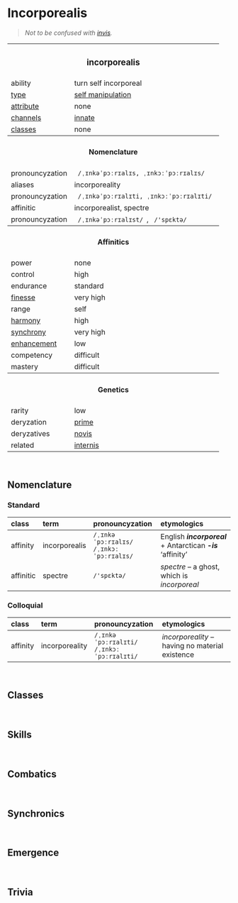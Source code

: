 # Incorporealis

> *Not to be confused with [invis](invis.md).*


<table>
  <tr>
    <th colspan="2"> <h3> incorporealis </h3> </th>
  </tr>
  <tr>
    <td> ability </td>
    <td> turn self incorporeal </td>
  </tr>
  <tr>
    <td> <a href="../readme.md#types">type</a> </td>
    <td> <a href="../readme.md#self manipulation">self manipulation</a> </td>
  </tr>
  <tr>
    <td> <a href="../readme.md#attributes">attribute</a> </td>
    <td> none </td>
  </tr>
  <tr>
    <td> <a href="../readme.md#channels">channels</a> </td>
    <td> <a href="../readme.md#innate">innate</a> </td>
  </tr>
  <tr>
    <td> <a href="../readme.md#classes">classes</a> </td>
    <td> none </td>
  </tr>
  <tr>
    <th colspan="2"> <h4> Nomenclature </h4> </th>
  </tr>
  <tr>
    <td> pronouncyzation </td>
    <td> <code> /ˌɪnkəˈpɔːrɪalɪs, ˌɪnkɔːˈpɔːrɪalɪs/ </code> </td>
  </tr>
  <tr>
    <td> aliases </td>
    <td> incorporeality </td>
  </tr>
  <tr>
    <td> pronouncyzation </td>
    <td> <code> /ˌɪnkəˈpɔːrɪalɪti, ˌɪnkɔːˈpɔːrɪalɪti/ </code> </td>
  </tr>
  <tr>
    <td> affinitic </td>
    <td> incorporealist, spectre </td>
  </tr>
  <tr>
    <td> pronouncyzation </td>
    <td> <code> /ˌɪnkəˈpɔːrɪalɪst/ </code>, <code> /'spɛktə/ </code> </td>
  </tr>
  <tr>
    <th colspan="2"> <h4> Affinitics </h4> </th>
  </tr>
  <tr>
    <td> power </td>
    <td> none </td>
  </tr>
  <tr>
    <td> control </td>
    <td> high </td>
  </tr>
  <tr>
    <td> endurance </td>
    <td> standard </td>
  </tr>
  <tr>
    <td> <a href="../readme.md#finesse">finesse</a> </td>
    <td> very high </td>
  </tr>
  <tr>
    <td> range </td>
    <td> self </td>
  </tr>
  <tr>
    <td> <a href="../readme.md#harmony">harmony</a> </td>
    <td> high </td>
  </tr>
  <tr>
    <td> <a href="../readme.md#synchrony">synchrony</a> </td>
    <td> very high </td>
  </tr>
  <tr>
    <td> <a href="../readme.md#enhancement">enhancement</a> </td>
    <td> low </td>
  </tr>
  <tr>
    <td> competency </td>
    <td> difficult </td>
  </tr>
  <tr>
    <td> mastery </td>
    <td> difficult </td>
  </tr>
  <tr>
    <th colspan="2"> <h4> Genetics </h4> </th>
  </tr>
  <tr>
    <td> rarity </td>
    <td> low </td>
  </tr>
  <tr>
    <td> deryzation </td>
    <td> <a href="../readme.md#prime">prime</a> </td>
  </tr>
  <tr>
    <td> deryzatives </td>
    <td> <a href="novis.md">novis</a> </td>
  </tr>
  <tr>
    <td> related </td>
    <td> <a href="internis.md">internis</a> </td>
  </tr>
</table>


<br>


## Nomenclature

### Standard

| class | term | pronouncyzation | etymologics |
| :---- | :--- | :------------ | :---------- |
| affinity | incorporealis | `/ˌɪnkəˈpɔːrɪalɪs/` <br> `/ˌɪnkɔːˈpɔːrɪalɪs/` | English ***incorporeal*** + Antarctican ***-is*** ‘affinity’ |
| affinitic | spectre | `/'spɛktə/` | *spectre* – a ghost, which is *incorporeal* |

### Colloquial

| class | term | pronouncyzation | etymologics |
| :---- | :--- | :------------ | :---------- |
| affinity | incorporeality | `/ˌɪnkəˈpɔːrɪalɪti/` <br> `/ˌɪnkɔːˈpɔːrɪalɪti/` | *incorporeality* – having no material existence |


<br>


## Classes


<br>


## Skills


<br>


## Combatics


<br>


## Synchronics


<br>


## Emergence


<br>


## Trivia
